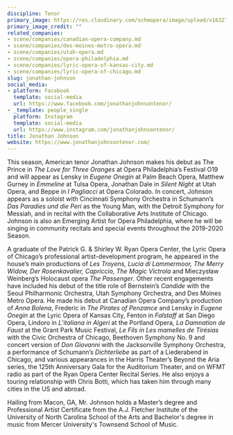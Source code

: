 ```yaml
---
discipline: Tenor
primary_image: https://res.cloudinary.com/schmopera/image/upload/v1632700360/media/2021/09/JonathanJohnson_h7vmsg.jpg
primary_image_credit: ""
related_companies:
- scene/companies/canadian-opera-company.md
- scene/companies/des-moines-metro-opera.md
- scene/companies/utah-opera.md
- scene/companies/opera-philadelphia.md
- scene/companies/lyric-opera-of-kansas-city.md
- scene/companies/lyric-opera-of-chicago.md
slug: jonathan-johnson
social_media:
- platform: Facebook
  template: social-media
  url: https://www.facebook.com/jonathanjohnsontenor/
- _template: people_single
  platform: Instagram
  template: social-media
  url: https://www.instagram.com/jonathanjohnsontenor/
title: Jonathan Johnson
website: https://www.jonathanjohnsontenor.com/
---
```

This season, American tenor Jonathan Johnson makes his debut as The Prince in _The Love for Three Oranges_ at Opera Philadelphia’s Festival O19 and will appear as Lensky in _Eugene Onegin_ at Palm Beach Opera, Matthew Gurney in _Emmeline_ at Tulsa Opera, Jonathan Dale in _Silent Night_ at Utah Opera, and Beppe in _I Pagliacci_ at Opera Colorado. In concert, Johnson appears as a soloist with Cincinnati Symphony Orchestra in Schumann’s _Das Paradies und die Peri_ as the Young Man, with the Detroit Symphony for Messiah, and in recital with the Collaborative Arts Institute of Chicago. Johnson is also an Emerging Artist for Opera Philadelphia, where he will be singing in community recitals and special events throughout the 2019-2020 Season.

A graduate of the Patrick G. & Shirley W. Ryan Opera Center, the Lyric Opera of Chicago’s professional artist-development program, he appeared in the house’s main productions of _Les Troyens, Lucia di Lammermoor, The Merry Widow, Der Rosenkavalier, Capriccio, The Magic Victrola_ and Mieczysław Weinberg’s Holocaust opera _The Passenger_. Other recent engagements have included his debut of the title role of Bernstein’s _Candide_ with the Seoul Philharmonic Orchestra, Utah Symphony Orchestra, and Des Moines Metro Opera. He made his debut at Canadian Opera Company’s production of _Anna Bolena_, Frederic in _The Pirates of Penzance_ and Lensky in _Eugene Onegin_ at the Lyric Opera of Kansas City, Fenton in _Falstaff_ at San Diego Opera, Lindoro in _L’italiana in Algeri_ at the Portland Opera, _La Damnation de Faust_ at the Grant Park Music Festival, _Le Fils in Les mamelles de Tirésias_ with the Civic Orchestra of Chicago, Beethoven Symphony No. 9 and concert version of _Don Giovanni_ with the Jacksonville Symphony Orchestra, a performance of Schumann’s _Dichterliebe_ as part of a Liederabend in Chicago, and various appearances in the Harris Theater’s Beyond the Aria series, the 125th Anniversary Gala for the Auditorium Theater, and on WFMT radio as part of the Ryan Opera Center Recital Series. He also enjoys a touring relationship with Chris Botti, which has taken him through many cities in the US and abroad.

Hailing from Macon, GA, Mr. Johnson holds a Master’s degree and Professional Artist Certificate from the A.J. Fletcher Institute of the University of North Carolina School of the Arts and Bachelor's degree in music from Mercer University's Townsend School of Music.